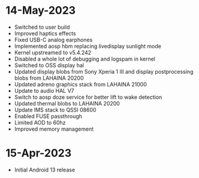 # 14-May-2023
- Switched to user build
- Improved haptics effects
- Fixed USB-C analog earphones 
- Implemented aosp hbm replacing livedisplay sunlight mode
- Kernel upstreamed to v5.4.242
- Disabled a whole lot of debugging and logspam in kernel
- Switched to OSS display hal
- Updated display blobs from Sony Xperia 1 III and display postprocessing blobs from LAHAINA 20200
- Updated adreno graphics stack from LAHAINA 21000
- Update to audio HAL V7 
- Switch to aosp doze service for better lift to wake detection
- Updated thermal blobs to LAHAINA 20200
- Update IMS stack to QSSI 08600
- Enabled FUSE passthrough
- Limited AOD to 60hz
- Improved memory management

# 15-Apr-2023
- Initial Android 13 release

